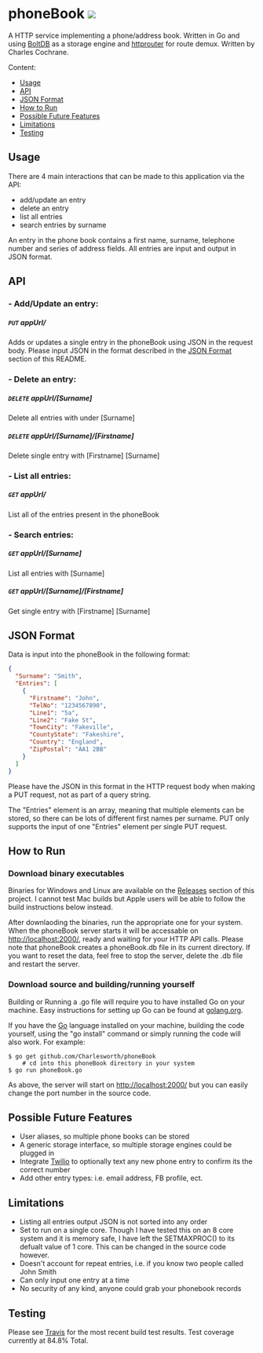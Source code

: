 # phoneBook	<a href="https://travis-ci.org/Charlesworth/phoneBook"><img src="https://travis-ci.org/Charlesworth/phoneBook.svg?branch=master"></a>

A HTTP service implementing a phone/address book. Written in Go and using [BoltDB] as a storage engine and [httprouter] for route demux. Written by Charles Cochrane.

[BoltDB]: https://github.com/boltdb/bolt
[httprouter]: https://github.com/julienschmidt/httprouter

Content:
- [Usage](#usage)
- [API](#api)
- [JSON Format](#json-format)
- [How to Run](#how-to-run)
- [Possible Future Features](#possible-future-features)
- [Limitations](#limitations)
- [Testing](#testing)

## Usage

There are 4 main interactions that can be made to this application via the API:

- add/update an entry
- delete an entry
- list all entries
- search entries by surname

An entry in the phone book contains a first name, surname, telephone number and series of address fields. All entries are input and output in JSON format.

## API

### - Add/Update an entry:
##### `PUT` appUrl/
Adds or updates a single entry in the phoneBook using JSON in the request body. Please input JSON in the format described in the [JSON Format](#json-format) section of this README.

### - Delete an entry: 
##### `DELETE` appUrl/[Surname]
Delete all entries with under [Surname]
##### `DELETE` appUrl/[Surname]/[Firstname]
Delete single entry with [Firstname]  [Surname]

### - List all entries: 
##### `GET` appUrl/
List all of the entries present in the phoneBook

### - Search entries: 
##### `GET` appUrl/[Surname]
List all entries with [Surname]
##### `GET` appUrl/[Surname]/[Firstname]
Get single entry with [Firstname]  [Surname]

## JSON Format

Data is input into the phoneBook in the following format:

```json
{
  "Surname": "Smith",
  "Entries": [
    {
      "Firstname": "John",
      "TelNo": "1234567890",
      "Line1": "5a",
      "Line2": "Fake St",
      "TownCity": "Fakeville",
      "CountyState": "Fakeshire",
      "Country": "England",
      "ZipPostal": "AA1 2BB"
    }
  ]
}
```

Please have the JSON in this format in the HTTP request body when making a PUT request, not as part of a query string. 

The "Entries" element is an array, meaning that multiple elements can be stored, so there can be lots of different first names per surname. PUT only supports the input of one "Entries" element per single PUT request.

## How to Run

### Download binary executables

Binaries for Windows and Linux are available on the [Releases] section of this project. I cannot test Mac builds but Apple users will be able to follow the build instructions below instead.

After downlaoding the binaries, run the appropriate one for your system. When the phoneBook server starts it will be accessable on [http://localhost:2000/], ready and waiting for your HTTP API calls. Please note that phoneBook creates a phoneBook.db file in its current directory. If you want to reset the data, feel free to stop the server, delete the .db file and restart the server.

### Download source and building/running yourself

Building or Running a .go file will require you to have installed Go on your machine. Easy instructions for setting up Go can be found at [golang.org].

If you have the [Go] language installed on your machine, building the code yourself, using the "go install" command or simply running the code will also work. For example:

	$ go get github.com/Charlesworth/phoneBook
    	# cd into this phoneBook directory in your system
	$ go run phoneBook.go

As above, the server will start on [http://localhost:2000/] but you can easily change the port number in the source code.

[Releases]: https://github.com/Charlesworth/phoneBook/releases
[http://localhost:2000/]: http://localhost:2000/
[Go]: http://golang.org/
[golang.org]: http://golang.org/

## Possible Future Features

- User aliases, so multiple phone books can be stored
- A generic storage interface, so multiple storage engines could be plugged in
- Integrate [Twilio] to optionally text any new phone entry to confirm its the correct number
- Add other entry types: i.e. email address, FB profile, ect.

[Twilio]: https://www.twilio.com/

## Limitations

- Listing all entries output JSON is not sorted into any order
- Set to run on a single core. Though I have tested this on an 8 core system and it is memory safe, I have left the SETMAXPROC() to its defualt value of 1 core. This can be changed in the source code however.
- Doesn't account for repeat entries, i.e. if you know two people called John Smith
- Can only input one entry at a time
- No security of any kind, anyone could grab your phonebook records

## Testing

Please see [Travis] for the most recent build test results. Test coverage currently at 84.8% Total.


[Travis]: https://travis-ci.org/Charlesworth/phoneBook
